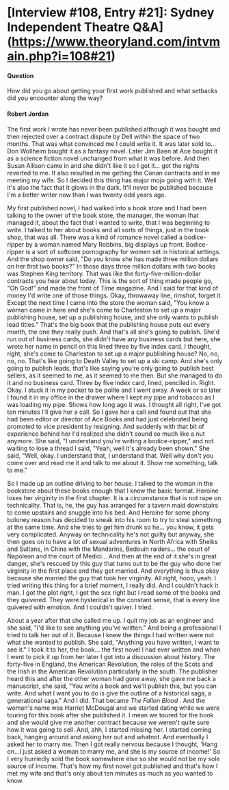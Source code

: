 # [Interview #108, Entry #21]: Sydney Independent Theatre Q&A](https://www.theoryland.com/intvmain.php?i=108#21)

#### Question

How did you go about getting your first work published and what setbacks did you encounter along the way?

#### Robert Jordan

The first work I wrote has never been published although it was bought and then rejected over a contract dispute by Dell within the space of two months. That was what convinced me I could write it. It was later sold to... Don Wollheim bought it as a fantasy novel. Later Jim Baen at Ace bought it as a science fiction novel unchanged from what it was before. And then Susan Allison came in and she didn't like it so I got it... got the rights reverted to me. It also resulted in me getting the Conan contracts and in me meeting my wife. So I decided this thing has major mojo going with it. Well it's also the fact that it glows in the dark. It'll never be published because I'm a better writer now than I was twenty odd years ago.

My first published novel, I had walked into a book store and I had been talking to the owner of the book store, the manager, the woman that managed it, about the fact that I wanted to write, that I was beginning to write. I talked to her about books and all sorts of things, just in the book shop, that was all. There was a kind of romance novel called a bodice-ripper by a woman named Mary Robbins, big displays up front. Bodice-ripper is a sort of softcore pornography for women set in historical settings. And the shop owner said, "Do you know she has made three million dollars on her first two books?" In those days three million dollars with two books was Stephen King territory. That was like the forty-five-million-dollar contracts you hear about today. This is the sort of thing made people go, "Oh God!" and made the front of
*Time*
magazine. And I said for that kind of money I'd write one of those things. Okay, throwaway line, rimshot, forget it. Except the next time I came into the store the woman said, "You know a woman came in here and she's come to Charleston to set up a major publishing house, set up a publishing house, and she only wants to publish lead titles." That's the big book that the publishing house puts out every month, the one they really push. And that's all she's going to publish. She'd run out of business cards, she didn't have any business cards but here, she wrote her name in pencil on this lined three by five index card. I thought, right, she's come to Charleston to set up a major publishing house? No, no, no, no. That's like going to Death Valley to set up a ski camp. And she's only going to publish leads, that's like saying you're only going to publish best sellers, as it seemed to me, as it seemed to me then. But she managed to do it and no business card. Three by five index card, lined, penciled in. Right. Okay. I stuck it in my pocket to be polite and I went away. A week or so later I found it in my office in the drawer where I kept my pipe and tobacco as I was loading my pipe. Shows how long ago it was. I thought all right, I've got ten minutes I'll give her a call. So I gave her a call and found out that she had been editor or director of Ace Books and had just celebrated being promoted to vice president by resigning. And suddenly with that bit of experience behind her I'd realized she didn't sound so much like a nut anymore. She said, "I understand you're writing a bodice-ripper," and not waiting to lose a thread I said, "Yeah, well it's already been shown." She said, "Well, okay. I understand that, I understand that. Well why don't you come over and read me it and talk to me about it. Show me something, talk to me."

So I made up an outline driving to her house. I talked to the woman in the bookstore about these books enough that I knew the basic format. Heroine loses her virginity in the first chapter. It is a circumstance that is not rape on technicality. That is, he, the guy has arranged for a tavern maid downstairs to come upstairs and snuggle into his bed. And Heroine for some phony boloney reason has decided to sneak into his room to try to steal something at the same time. And she tries to get him drunk so he... you know, it gets very complicated. Anyway on technicality he's not guilty but anyway, she then goes on to have a lot of sexual adventures in North Africa with Sheiks and Sultans, in China with the Mandarins, Bedouin raiders... the court of Napoleon and the court of Medici... And then at the end of it she's in great danger, she's rescued by this guy that turns out to be the guy who done her virginity in the first place and they get married. And everything is thus okay because she married the guy that took her virginity. All right, hooo, yeah. I tried writing this thing for a brief moment, I really did. And I couldn't hack it man. I got the plot right, I got the sex right but I read some of the books and they quivered. They were hysterical in the constant sense, that is every line quivered with emotion. And I couldn't quiver. I tried.

About a year after that she called me up. I quit my job as an engineer and she said, "I'd like to see anything you've written." And being a professional I tried to talk her out of it. Because I knew the things I had written were not what she wanted to publish. She said, "Anything you have written, I want to see it." I took it to her, the book... the first novel I had ever written and when I went to pick it up from her later I got into a discussion about history. The forty-five in England, the American Revolution, the roles of the Scots and the Irish in the American Revolution particularly in the south. The publisher heard this and after the other woman had gone away, she gave me back a manuscript, she said, "You write a book and we'll publish this, but you can write. And what I want you to do is give the outline of a historical saga, a generational saga." And I did. That became
*The Fallon Blood*
. And the woman's name was Harriet McDougal and we started dating while we were touring for this book after she published it. I mean we toured for the book and she would give me another contract because we weren't quite sure how it was going to sell. And, ahh, I started missing her. I started coming back, hanging around and asking her out and whatnot. And eventually I asked her to marry me. Then I got really nervous because I thought, 'Hang on...I just asked a woman to marry me, and she is my source of income!' So I very hurriedly sold the book somewhere else so she would not be my sole source of income. That's how my first novel got published and that's how I met my wife and that's only about ten minutes as much as you wanted to know.

